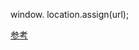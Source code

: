 window.    location.assign(url);

[参考](http://stackoverflow.com/questions/1066452/easiest-way-to-open-a-download-window-without-navigating-away-from-the-page)
